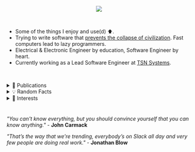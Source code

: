 <p align="center">
  <img src="https://skillicons.dev/icons?i=go,docker,cpp,arch,nix,lua,terraform,aws,github,bash,neovim,julia,pytorch,git,rust" />
</p>

&nbsp;

- Some of the things I enjoy and use(d) ⬆️.
- Trying to write software that [prevents the collapse of civilization](https://youtu.be/ZSRHeXYDLko).  Fast computers lead to lazy programmers.
- Electrical & Electronic Engineer by education, Software Engineer by heart.
- Currently working as a Lead Software Engineer at [TSN Systems](https://tsn.systems/).

&nbsp;

<details>
<summary> 📜 Publications</summary>

&nbsp;

- [Optimised multi-parameter NLFM pulse compression waveform for low time-bandwidth radar.](https://dsp.sun.ac.za/~trn/reports/vanzyl+wiehahn+cilliers+niesler_ietradar22.pdf)
- [A software defined radio based radar system with applications in the detection of wildlife poaching.](https://scholar.sun.ac.za/items/3ef9e2e5-e83b-4802-bdec-8adece76eaff)

&nbsp;

</details>

<details>
<summary> 💡 Random Facts</summary>

&nbsp;

- 💍 (*Was*) Most likely the only [married](https://github.com/Wifeagen) Arch Linux user.  Now a NixOS enjoyer.
- I have a Master's degree in radar engineering and machine learning.
- I have written haskell that is running in production for ABSA bank.

&nbsp;

</details>

<details>
<summary> 🔭 Interests</summary>

&nbsp;

- **The Linux Kernel:**  The work done here is obviously exceptional - I would love to contribute one day.
- **Game Engines:**  I have written a graphics engine from scratch and the technology is fascinating (and complex!).  Hopefully I can work on something like this again.
- **Radars:**  Obviously, I did my Master's thesis in this topic!

</details>

#

*"You can't know everything, but you should convince yourself that you can know anything."* - **John Carmack**

*"That’s the way that we're trending, everybody’s on Slack all day and very few people are doing real work."* - **Jonathan Blow**
